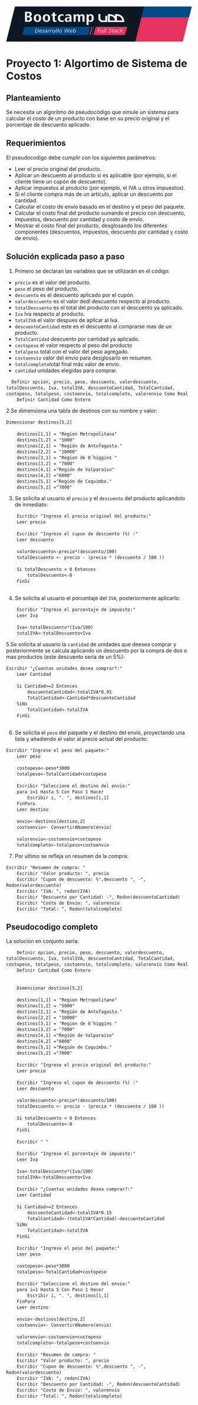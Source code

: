 ![banner](banner.png)

# Proyecto 1: Algortimo de Sistema de Costos
## Planteamiento
Se necesita un algoritmo de pseudocódigo que simule un sistema para calcular el costo de un producto con base en su precio original y el porcentaje de descuento aplicado.

## Requerimientos
El pseudocodigo debe cumplir con los siguientes parámetros:
- Leer el precio original del producto.
- Aplicar un descuento al producto si es aplicable (por ejemplo, si el cliente tiene un cupón de descuento).
- Aplicar impuestos al producto (por ejemplo, el IVA u otros impuestos).
- Si el cliente compra más de un artículo, aplicar un descuento por cantidad.
- Calcular el costo de envío basado en el destino y el peso del paquete.
- Calcular el costo final del producto sumando el precio con descuento, impuestos, descuento por cantidad y costo de envío.
- Mostrar el costo final del producto, desglosando los diferentes componentes (descuentos, impuestos, descuento por cantidad y costo de envío).

## Solución explicada paso a paso
1. Primero se declaran las variables que se utilizarán en el código:

- `precio` es el valor del producto.
- `peso` el peso del producto.
- `descuento` es el descuento aplicado por el cupón.
- `valordescuento` es el valor dedl descuento respecto al producto.
- `totalDescuento` es el total del producto con el descuento ya aplicado.
- `Iva` Iva respecto al producto.
- `totalIVA` el valor despues de aplicar al Iva.
- `descuentoCantidad` este es el descuento al comprarse mas de un producto.
- `TotalCantidad` descuento por cantidad ya aplicado.
- `costopeso` el valor respecto al peso del producto
- `totalpeso` total con el valor del peso agregado.
- `costoenvio` valor del envio para desglosarlo en resumen.
- `totalcompleto`total final más valor de envio.
- `cantidad` unidades elegidas para comprar.

```
  Definir opcion, precio, peso, descuento, valordescuento, totalDescuento, Iva, totalIVA, descuentoCantidad, TotalCantidad, costopeso, totalpeso, costoenvio, totalcompleto, valorenvio Como Real
	Definir Cantidad Como Entero
```

2.Se dimensiona una tabla de destinos con su nombre y valor:
```
Dimensionar destinos[5,2]
	
	destinos[1,1] = "Region Metropolitana"
	destinos[1,2] = "5000"
	destinos[2,1] = "Región de Antofagasta."
	destinos[2,2] = "10000"
	destinos[3,1] = "Region de O´higgins "
	destinos[3,2] = "7000"
	destinos[4,1] ="Región de Valparaíso"
	destinos[4,2] ="6000"
	destinos[5,1] ="Región de Coquimbo."
	destinos[5,2] ="7000"
```

3. Se solicita al usuario el `precio` y el `descuento` del producto aplicandolo de inmediato:

```
	Escribir "Ingrese el precio original del producto:"
	Leer precio
	
	Escribir "Ingrese el cupon de descuento (%) :"
	Leer descuento

	valordescuento<-precio*(descuento/100)
	totalDescuento <- precio - (precio * (descuento / 100 ))
	
	Si totalDescuento < 0 Entonces
		totalDescuento<-0
	FinSi
	

```

4. Se solicita al usuario el porcentaje del `IVA`, posteriormente aplicarlo:
```
	Escribir "Ingrese el porcentaje de impuesto:"
	Leer Iva 
	
	Iva<-totalDescuento*(Iva/100)
	totalIVA<-totalDescuento+Iva

```

5.Se solicita al usuario la `cantidad` de unidades que deesea comprar y posteriormente se calcula aplicando un descuento por la compra de dos o mas productos (este descuento seria de un 5%):

```
Escribir "¿Cuantas unidades desea comprar?:"
	Leer Cantidad
	
	Si Cantidad>=2 Entonces
		descuentoCantidad<-totalIVA*0.95
		TotalCantidad<-Cantidad*descuentoCantidad
	SiNo
		TotalCantidad<-totalIVA
	FinSi
	
```

6. Se solicita el `peso` del paquete y el destino del envío, proyectando una lista y añadiendo el valor al precio actual del producto:
```
Escribir "Ingrese el peso del paquete:"
	Leer peso
	
	costopeso<-peso*3000  
	totalpeso<-TotalCantidad+costopeso
	
	Escribir "Seleccione el destino del envio:"
	para i=1 Hasta 5 Con Paso 1 Hacer
		Escribir i, ". ", destinos[i,1]
	FinPara
	Leer destino
	
	envio<-destinos[destino,2]
	costoenvio<- ConvertirANumero(envio)
	
	valorenvio<-costoenvio+costopeso
	totalcompleto<-totalpeso+costoenvio
```

7. Por ultimo se refleja un resumen de la compra:

```
Escribir "Resumen de compra: "
	Escribir "Valor producto: ", precio
	Escribir "Cupon de descuento: %",descuento ", -", Redon(valordescuento)
	Escribir "IVA: ", redon(IVA)
	Escribir "Descuento por Cantidad: -", Redon(descuentoCantidad)
	Escribir "Costo de Envio: ", valorenvio 
	Escribir "Total: ", Redon(totalcompleto)
```

## Pseudocodigo completo

La solucion en conjunto seria:
```
	Definir opcion, precio, peso, descuento, valordescuento, totalDescuento, Iva, totalIVA, descuentoCantidad, TotalCantidad, costopeso, totalpeso, costoenvio, totalcompleto, valorenvio Como Real
	Definir Cantidad Como Entero
	
	
	Dimensionar destinos[5,2]
	
	destinos[1,1] = "Region Metropolitana"
	destinos[1,2] = "5000"
	destinos[2,1] = "Región de Antofagasta."
	destinos[2,2] = "10000"
	destinos[3,1] = "Region de O´higgins "
	destinos[3,2] = "7000"
	destinos[4,1] ="Región de Valparaíso"
	destinos[4,2] ="6000"
	destinos[5,1] ="Región de Coquimbo."
	destinos[5,2] ="7000"
	
	Escribir "Ingrese el precio original del producto:"
	Leer precio
	
	Escribir "Ingrese el cupon de descuento (%) :"
	Leer descuento
	
	valordescuento<-precio*(descuento/100)
	totalDescuento <- precio - (precio * (descuento / 100 ))
	
	Si totalDescuento < 0 Entonces
		totalDescuento<-0
	FinSi
	
	Escribir " "
	
	Escribir "Ingrese el porcentaje de impuesto:"
	Leer Iva 
	
	Iva<-totalDescuento*(Iva/100)
	totalIVA<-totalDescuento+Iva
	
	Escribir "¿Cuantas unidades desea comprar?:"
	Leer Cantidad
	
	Si Cantidad>=2 Entonces
		descuentoCantidad<-totalIVA*0.15
		TotalCantidad<-(totalIVA*Cantidad)-descuentoCantidad
	SiNo
		TotalCantidad<-totalIVA
	FinSi
	
	Escribir "Ingrese el peso del paquete:"
	Leer peso
	
	costopeso<-peso*3000  
	totalpeso<-TotalCantidad+costopeso
	
	Escribir "Seleccione el destino del envio:"
	para i=1 Hasta 5 Con Paso 1 Hacer
		Escribir i, ". ", destinos[i,1]
	FinPara
	Leer destino
	
	envio<-destinos[destino,2]
	costoenvio<- ConvertirANumero(envio)
	
	valorenvio<-costoenvio+costopeso
	totalcompleto<-totalpeso+costoenvio
	
	Escribir "Resumen de compra: "
	Escribir "Valor producto: ", precio
	Escribir "Cupon de descuento: %",descuento ", -", Redon(valordescuento)
	Escribir "IVA: ", redon(IVA)
	Escribir "Descuento por Cantidad: -", Redon(descuentoCantidad)
	Escribir "Costo de Envio: ", valorenvio 
	Escribir "Total: ", Redon(totalcompleto)
```





